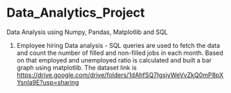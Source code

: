 # Data_Analytics_Project
Data Analysis using Numpy, Pandas, Matplotlib and SQL

1) Employee hiring Data analysis - SQL queries are used to fetch the data and count the number of filled and non-filled jobs in each month. Based on that employed and unemployed ratio is calculated and built a bar graph using matplotlib. The dataset link is https://drive.google.com/drive/folders/1dAhfSQ7IgsjyWeVvZkQ0mP8pXYsnla9E?usp=sharing
